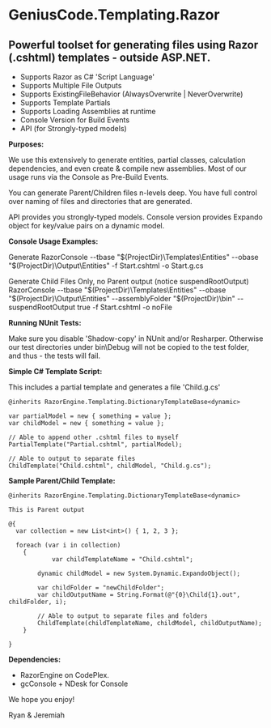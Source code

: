 GeniusCode.Templating.Razor
=============

Powerful toolset for generating files using Razor (.cshtml) templates - outside ASP.NET.
-------------

* Supports Razor as C# 'Script Language'
* Supports Multiple File Outputs
* Supports ExistingFileBehavior (AlwaysOverwrite | NeverOverwrite)
* Supports Template Partials
* Supports Loading Assemblies at runtime
* Console Version for Build Events
* API (for Strongly-typed models)

**Purposes:**

We use this extensively to generate entities, partial classes, calculation dependencies, and even create & compile new assemblies.  Most of our usage runs via the Console as Pre-Build Events.

You can generate Parent/Children files n-levels deep.  You have full control over naming of files and directories that are generated.

API provides you strongly-typed models. Console version provides Expando object for key/value pairs on a dynamic model.

**Console Usage Examples:**

Generate 
    RazorConsole --tbase "$(ProjectDir)\Templates\Entities" --obase "$(ProjectDir)\Output\Entities"
        -f Start.cshtml -o Start.g.cs

Generate Child Files Only, no Parent output (notice suspendRootOutput)
    RazorConsole --tbase "$(ProjectDir)\Templates\Entities" --obase "$(ProjectDir)\Output\Entities"
        --assemblyFolder "$(ProjectDir)\bin" --suspendRootOutput true -f Start.cshtml -o noFile
    
**Running NUnit Tests:**

Make sure you disable 'Shadow-copy' in NUnit and/or Resharper.  Otherwise our test directories under bin\Debug will not be copied to the test folder, and thus - the tests will fail.

**Simple C# Template Script:**

This includes a partial template and generates a file 'Child.g.cs'

    @inherits RazorEngine.Templating.DictionaryTemplateBase<dynamic>

    var partialModel = new { something = value };
    var childModel = new { something = value };

    // Able to append other .cshtml files to myself
    PartialTemplate("Partial.cshtml", partialModel);

    // Able to output to separate files
    ChildTemplate("Child.cshtml", childModel, "Child.g.cs");
  
**Sample Parent/Child Template:**

    @inherits RazorEngine.Templating.DictionaryTemplateBase<dynamic>
                  
    This is Parent output
    
    @{
      var collection = new List<int>() { 1, 2, 3 };
    
      foreach (var i in collection)
    	{
    		    var childTemplateName = "Child.cshtml";
    
            dynamic childModel = new System.Dynamic.ExpandoObject();
    
            var childFolder = "newChildFolder";
            var childOutputName = String.Format(@"{0}\Child{1}.out", childFolder, i);
    
            // Able to output to separate files and folders
            ChildTemplate(childTemplateName, childModel, childOutputName);
    	}
    	
    }

**Dependencies:**

* RazorEngine on CodePlex.
* gcConsole + NDesk for Console

We hope you enjoy!

Ryan & Jeremiah